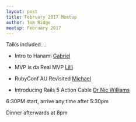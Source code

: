 ```yaml
---
layout: post
title: February 2017 Meetup
author: Tom Ridge
meetup: February 2017
---
```


Talks included....

  - Intro to Hanami [Gabriel](https://github.com/gizotti)

  - MVP is da Real MVP [Lilli](https://github.com/lillypiri)

  - RubyConf AU Revisited [Michael](https://github.com/michael-harrison)

  - Introducing Rails 5 Action Cable [Dr Nic Williams](https://github.com/drnic)

6:30PM start, arrive any time after 5:30pm

Dinner afterwards at 8pm
